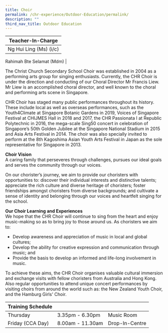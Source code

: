```yaml
---
title: Choir
permalink: /chr-experience/Outdoor-Education/permalink/
description: ""
third_nav_title: Outdoor Education
---
```

| Teacher-In-Charge |
| -------- | 
| Ng Hui Ling (Ms) (i/c)
Rahimah Bte Selamat (Mdm)
|

The Christ Church Secondary School Choir was established in 2004 as a performing arts group for singing enthusiasts. Currently, the CHR Choir is under the direction and conducting of our Choral Director Mr Francis Liew. Mr Liew is an accomplished choral director, and well known to the choral and performing arts scene in Singapore.

CHR Choir has staged many public performances throughout its history. These include local as well as overseas performances, such as the Youth4Climate at Singapore Botanic Gardens in 2019, Voices of Singapore Festival at CHIJMES Hall in 2018 and 2017, the CHR Passionata I at Republic Polytechnic in 2016, the mega-scale Sing50 concert in celebration of Singapore’s 50th Golden Jubilee at the Singapore National Stadium in 2015 and Asia Arts Festival in 2014. The choir was also specially invited to perform at the 8th Kagoshima Asian Youth Arts Festival in Japan as the sole representative for Singapore in 2013.

**Choir Vision** <br>
A caring family that perseveres through challenges, pursues our ideal goals and serves the community through our voices.

On our chorister’s journey, we aim to provide our choristers with opportunities to: discover their individual interests and distinctive talents; appreciate the rich culture and diverse heritage of choristers; foster friendships amongst choristers from diverse backgrounds; and cultivate a sense of identity and belonging through our voices and heartfelt singing for the school.

**Our Choir Learning and Experiences** <br>
We hope that the CHR Choir will continue to sing from the heart and enjoy music-making so as to bring joy to those around us. As choristers we aim to:
* Develop awareness and appreciation of music in local and global cultures;   
* Develop the ability for creative expression and communication through music; and    
* Provide the basis to develop an informed and life-long involvement in music.

To achieve these aims, the CHR Choir organises valuable cultural immersion and exchange visits with fellow choristers from Australia and Hong Kong. Also regular opportunities to attend unique concert performances by visiting choirs from around the world such as: the New Zealand Youth Choir, and the Hamburg Girls' Choir.


| Training Schedule |  |  |
| -- | -- | -- |
| Thursday | 3.35pm - 6.30pm | Music Room |
| Friday (CCA Day) | 8.00am - 11.30am | Drop-In-Centre |